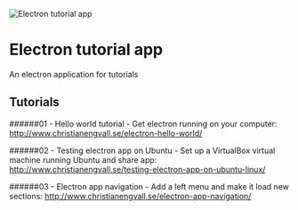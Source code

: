 ![Electron tutorial app](http://www.christianengvall.se/wp-content/uploads/2016/08/Electron-tutorial-app.png "Electron tutorial app")
# Electron tutorial app
An electron application for tutorials 

## Tutorials
######01 - Hello world tutorial - Get electron running on your computer:
http://www.christianengvall.se/electron-hello-world/

######02 - Testing electron app on Ubuntu - Set up a VirtualBox virtual machine running Ubuntu and share app:
http://www.christianengvall.se/testing-electron-app-on-ubuntu-linux/

######03 - Electron app navigation - Add a left menu and make it load new sections:
http://www.christianengvall.se/electron-app-navigation/
